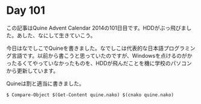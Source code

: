 # Day 101

この記事はQuine Advent Calendar 2014の101日目です。HDDがぶっ飛びました。あした、なにして生きていこう。

今日はなでしこでQuineを書きました。なでしこは代表的な日本語プログラミング言語です。以前から書こうと思っていたのですが、Windowsを点けるのがかったるくてやっていなかったものを、HDDが飛んだことを機に学校のパソコンから更新しています。

Quineは割と適当に書きました。

```console
$ Compare-Object $(Get-Content quine.nako) $(cnako quine.nako)
```
